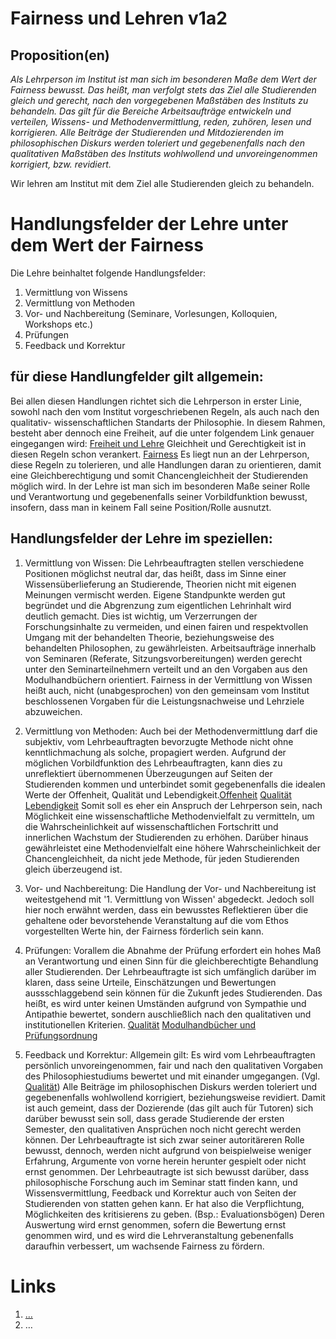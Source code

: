 <!---
   NAME - The NAME of this project is:
ethos

  FILE - The FILENAME of the current file is:
/v1a2.md

  CREATION - This project was CREATED on:
2017-01-28-16:15:00 UTC

  MODIFICATION - This project was last MODIFIED on:
2017-01-28-16:15:00 UTC

  VERSION - The current VERSION of this project is:
<git-commit-hash>-2017-01-28-16:15:00 UTC

  CREATOR(S) - This project was CREATED by:
Michael Czechowski, Martin Maga

  CONTACT - You can CONTACT the creator(s) or developer(s) of this project at:
E-Mail: mail@martinmaga.de

  COPYRIGHT - The COPYRIGHT holder of this project is:
COPYRIGHT (c) 2016 Martin Maga

  LICENSE - This project is LICENSED under the following license:
Martin Maga 2016 CC BY-SA 4.0 https://creativecommons.org

  SUBFILE – This is a SUBFILE! For more INFORMATION on this project go to:
/README.md
--->

# Fairness und Lehren v1a2
## Proposition(en)

*Als Lehrperson im Institut ist man sich im besonderen Maße dem Wert der Fairness bewusst. Das heißt, man verfolgt stets das Ziel alle Studierenden gleich und gerecht, nach den vorgegebenen Maßstäben des Instituts zu behandeln. Das gilt für die Bereiche Arbeitsaufträge entwickeln und verteilen, Wissens- und Methodenvermittlung, reden, zuhören, lesen und korrigieren. Alle Beiträge der Studierenden und Mitdozierenden im philosophischen Diskurs werden toleriert und gegebenenfalls nach den qualitativen Maßstäben des Instituts wohlwollend und unvoreingenommen korrigiert, bzw. revidiert.*  


Wir lehren am Institut mit dem Ziel alle Studierenden gleich zu behandeln.

# Handlungsfelder der Lehre unter dem Wert der Fairness

Die Lehre beinhaltet folgende Handlungsfelder:
1. Vermittlung von Wissens
2. Vermittlung von Methoden
3. Vor- und Nachbereitung (Seminare, Vorlesungen, Kolloquien, Workshops etc.)
4. Prüfungen
5. Feedback und Korrektur

## für diese Handlungfelder gilt allgemein:

Bei allen diesen Handlungen richtet sich die Lehrperson in erster Linie, sowohl nach den vom Institut vorgeschriebenen Regeln, als auch nach den qualitativ- wissenschaftlichen Standarts der Philosophie. In diesem Rahmen, besteht aber dennoch eine Freiheit, auf die unter folgendem Link genauer eingegangen wird: [Freiheit und Lehre](../contents/fields/v2a2.md)
Gleichheit und Gerechtigkeit ist in diesen Regeln schon verankert. [Fairness](../contents/values/v1_fairness.md) Es liegt nun an der Lehrperson, diese Regeln zu tolerieren, und alle Handlungen daran zu orientieren, damit eine Gleichberechtigung und somit Chancengleichheit der Studierenden möglich wird.
In der Lehre ist man sich im besonderen Maße seiner Rolle und Verantwortung und gegebenenfalls seiner Vorbildfunktion bewusst, insofern, dass man in keinem Fall seine Position/Rolle ausnutzt.

## Handlungsfelder der Lehre im speziellen:

1. Vermittlung von Wissen:
Die Lehrbeauftragten stellen verschiedene Positionen möglichst neutral dar, das heißt, dass im Sinne einer Wissensüberlieferung an Studierende, Theorien nicht mit eigenen Meinungen vermischt werden. Eigene Standpunkte werden gut begründet und die Abgrenzung zum eigentlichen Lehrinhalt wird deutlich gemacht. Dies ist wichtig, um Verzerrungen der Forschungsinhalte zu vermeiden, und einen fairen und respektvollen Umgang mit der behandelten Theorie, beziehungsweise des behandelten Philosophen, zu gewährleisten. Arbeitsaufträge innerhalb von Seminaren (Referate, Sitzungsvorbereitungen) werden gerecht unter den Seminarteilnehmern verteilt und an den Vorgaben aus den Modulhandbüchern orientiert. Fairness in der Vermittlung von Wissen heißt auch, nicht (unabgesprochen) von den gemeinsam vom Institut beschlossenen Vorgaben für die Leistungsnachweise und Lehrziele abzuweichen.

2. Vermittlung von Methoden:
Auch bei der Methodenvermittlung darf die subjektiv, vom Lehrbeauftragten bevorzugte Methode nicht ohne kenntlichmachung als solche, propagiert werden. Aufgrund der möglichen Vorbildfunktion des Lehrbeauftragten, kann dies zu unreflektiert übernommenen Überzeugungen auf Seiten der Studierenden kommen und unterbindet somit gegebenenfalls die idealen Werte der Offenheit, Qualität und Lebendigkeit.[Offenheit](../contents/values/v4_openness.md)
[Qualität](../contents/values/v5_quality.md) [Lebendigkeit](../contents/values/v3_liveliness)
Somit soll es eher ein Anspruch der Lehrperson sein, nach Möglichkeit eine wissenschaftliche Methodenvielfalt zu vermitteln, um die Wahrscheinlichkeit auf wissenschaftlichen Fortschritt und innerlichen Wachstum der Studierenden zu erhöhen. Darüber hinaus gewährleistet eine Methodenvielfalt eine höhere Wahrscheinlichkeit der Chancengleichheit, da nicht jede Methode, für jeden Studierenden gleich überzeugend ist.  

3. Vor- und Nachbereitung:
Die Handlung der Vor- und Nachbereitung ist weitestgehend mit '1. Vermittlung von Wissen' abgedeckt. Jedoch soll hier noch erwähnt werden, dass ein bewusstes Reflektieren über die gehaltene oder bevorstehende Veranstaltung auf die vom Ethos vorgestellten Werte hin, der Fairness förderlich sein kann.

4. Prüfungen:
Vorallem die Abnahme der Prüfung erfordert ein hohes Maß an Verantwortung und einen Sinn für die gleichberechtigte Behandlung aller Studierenden. Der Lehrbeauftragte ist sich umfänglich darüber im klaren, dass seine Urteile, Einschätzungen und Bewertungen aussschlaggebend sein können für die Zukunft jedes Studierenden. Das heißt, es wird unter keinen Umständen aufgrund von Sympathie und Antipathie bewertet, sondern auschließlich nach den qualitativen und institutionellen Kriterien. [Qualität](../contents/values/v5_quality.md) [Modulhandbücher und Prüfungsordnung](http://www.uni-stuttgart.de/bologna/modulhandbuecher/index.html)

5. Feedback und Korrektur:
Allgemein gilt: Es wird vom Lehrbeauftragten persönlich unvoreingenommen, fair und nach den qualitativen Vorgaben des Philosophiestudiums bewertet und mit einander umgegangen. (Vgl. [Qualität](../contents/values/v5_quality.md))
Alle Beiträge im philosophischen Diskurs werden toleriert und gegebenenfalls wohlwollend korrigiert, beziehungsweise revidiert. Damit ist auch gemeint, dass der Dozierende (das gilt auch für Tutoren) sich darüber bewusst sein soll, dass gerade Studierende der ersten Semester, den qualitativen Ansprüchen noch nicht gerecht werden können.
Der Lehrbeauftragte ist sich zwar seiner autoritäreren Rolle bewusst, dennoch, werden nicht aufgrund von beispielweise weniger Erfahrung, Argumente von vorne herein herunter gespielt oder nicht ernst genommen. Der Lehrbeautragte ist sich bewusst darüber, dass philosophische Forschung auch im Seminar statt finden kann, und Wissensvermittlung, Feedback und Korrektur auch von Seiten der Studierenden von statten gehen kann. Er hat also die Verpflichtung, Möglichkeiten des kritisierens zu geben. (Bsp.: Evaluationsbögen) Deren Auswertung wird ernst genommen, sofern die Bewertung ernst genommen wird, und es wird die Lehrveranstaltung gebenenfalls daraufhin verbessert, um wachsende Fairness zu fördern. 



# Links
  1. […](…)
  2. …
